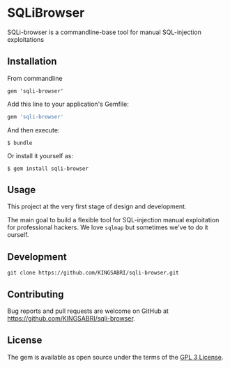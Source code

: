# SQLiBrowser

SQLi-browser is a commandline-base tool for manual SQL-injection exploitations 

## Installation

From commandline 
```
gem 'sqli-browser'
```


Add this line to your application's Gemfile:

```ruby
gem 'sqli-browser'
```

And then execute:

    $ bundle

Or install it yourself as:

    $ gem install sqli-browser

## Usage
This project at the very first stage of design and development. 

The main goal to build a flexible tool for SQL-injection manual exploitation for professional hackers. We love `sqlmap` but sometimes we've to do it ourself.

## Development

```
git clone https://github.com/KINGSABRI/sqli-browser.git
```

## Contributing

Bug reports and pull requests are welcome on GitHub at https://github.com/KINGSABRI/sqli-browser.


## License

The gem is available as open source under the terms of the [GPL 3 License](http://www.gnu.org/licenses/gpl-3.0.en.html).

